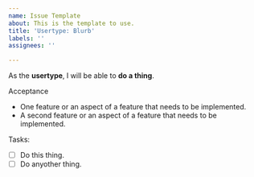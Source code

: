 ```yaml
---
name: Issue Template
about: This is the template to use.
title: 'Usertype: Blurb'
labels: ''
assignees: ''

---
```


As the **usertype**, I will be able to **do a thing**.

Acceptance
- One feature or an aspect of a feature that needs to be implemented.
- A second feature or an aspect of a feature that needs to be implemented.

Tasks:
- [ ] Do this thing.
- [ ] Do anyother thing.
